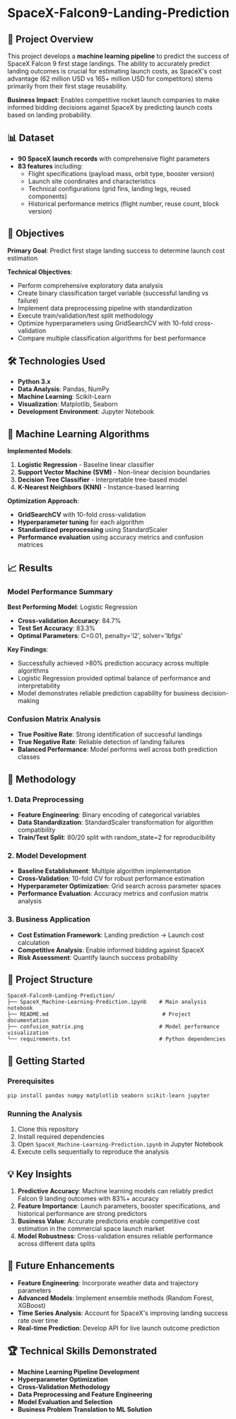 # SpaceX-Falcon9-Landing-Prediction

## 🚀 Project Overview

This project develops a **machine learning pipeline** to predict the success of SpaceX Falcon 9 first stage landings. The ability to accurately predict landing outcomes is crucial for estimating launch costs, as SpaceX's cost advantage (62 million USD vs 165+ million USD for competitors) stems primarily from their first stage reusability.

**Business Impact**: Enables competitive rocket launch companies to make informed bidding decisions against SpaceX by predicting launch costs based on landing probability.

## 📊 Dataset

- **90 SpaceX launch records** with comprehensive flight parameters
- **83 features** including:
  - Flight specifications (payload mass, orbit type, booster version)
  - Launch site coordinates and characteristics  
  - Technical configurations (grid fins, landing legs, reused components)
  - Historical performance metrics (flight number, reuse count, block version)

## 🎯 Objectives

**Primary Goal**: Predict first stage landing success to determine launch cost estimation

**Technical Objectives**:
- Perform comprehensive exploratory data analysis
- Create binary classification target variable (successful landing vs failure)
- Implement data preprocessing pipeline with standardization
- Execute train/validation/test split methodology
- Optimize hyperparameters using GridSearchCV with 10-fold cross-validation
- Compare multiple classification algorithms for best performance

## 🛠️ Technologies Used

- **Python 3.x**
- **Data Analysis**: Pandas, NumPy
- **Machine Learning**: Scikit-Learn
- **Visualization**: Matplotlib, Seaborn
- **Development Environment**: Jupyter Notebook

## 🤖 Machine Learning Algorithms

**Implemented Models**:
1. **Logistic Regression** - Baseline linear classifier
2. **Support Vector Machine (SVM)** - Non-linear decision boundaries
3. **Decision Tree Classifier** - Interpretable tree-based model
4. **K-Nearest Neighbors (KNN)** - Instance-based learning

**Optimization Approach**:
- **GridSearchCV** with 10-fold cross-validation
- **Hyperparameter tuning** for each algorithm
- **Standardized preprocessing** using StandardScaler
- **Performance evaluation** using accuracy metrics and confusion matrices

## 📈 Results

### Model Performance Summary

**Best Performing Model**: Logistic Regression
- **Cross-validation Accuracy**: 84.7%
- **Test Set Accuracy**: 83.3%
- **Optimal Parameters**: C=0.01, penalty='l2', solver='lbfgs'

**Key Findings**:
- Successfully achieved >80% prediction accuracy across multiple algorithms
- Logistic Regression provided optimal balance of performance and interpretability
- Model demonstrates reliable prediction capability for business decision-making

### Confusion Matrix Analysis
- **True Positive Rate**: Strong identification of successful landings
- **True Negative Rate**: Reliable detection of landing failures
- **Balanced Performance**: Model performs well across both prediction classes

## 🔬 Methodology

### 1. Data Preprocessing
- **Feature Engineering**: Binary encoding of categorical variables
- **Data Standardization**: StandardScaler transformation for algorithm compatibility
- **Train/Test Split**: 80/20 split with random_state=2 for reproducibility

### 2. Model Development
- **Baseline Establishment**: Multiple algorithm implementation
- **Cross-Validation**: 10-fold CV for robust performance estimation
- **Hyperparameter Optimization**: Grid search across parameter spaces
- **Performance Evaluation**: Accuracy metrics and confusion matrix analysis

### 3. Business Application
- **Cost Estimation Framework**: Landing prediction → Launch cost calculation
- **Competitive Analysis**: Enable informed bidding against SpaceX
- **Risk Assessment**: Quantify launch success probability

## 📁 Project Structure

```
SpaceX-Falcon9-Landing-Prediction/
├── SpaceX_Machine-Learning-Prediction.ipynb    # Main analysis notebook
├── README.md                                    # Project documentation
├── confusion_matrix.png                        # Model performance visualization
└── requirements.txt                            # Python dependencies
```

## 🚀 Getting Started

### Prerequisites
```bash
pip install pandas numpy matplotlib seaborn scikit-learn jupyter
```

### Running the Analysis
1. Clone this repository
2. Install required dependencies
3. Open `SpaceX_Machine-Learning-Prediction.ipynb` in Jupyter Notebook
4. Execute cells sequentially to reproduce the analysis

## 💡 Key Insights

1. **Predictive Accuracy**: Machine learning models can reliably predict Falcon 9 landing outcomes with 83%+ accuracy
2. **Feature Importance**: Launch parameters, booster specifications, and historical performance are strong predictors
3. **Business Value**: Accurate predictions enable competitive cost estimation in the commercial space launch market
4. **Model Robustness**: Cross-validation ensures reliable performance across different data splits

## 🔮 Future Enhancements

- **Feature Engineering**: Incorporate weather data and trajectory parameters
- **Advanced Models**: Implement ensemble methods (Random Forest, XGBoost)
- **Time Series Analysis**: Account for SpaceX's improving landing success rate over time
- **Real-time Prediction**: Develop API for live launch outcome prediction

## 🏆 Technical Skills Demonstrated

- **Machine Learning Pipeline Development**
- **Hyperparameter Optimization**
- **Cross-Validation Methodology**
- **Data Preprocessing and Feature Engineering**
- **Model Evaluation and Selection**
- **Business Problem Translation to ML Solution**
